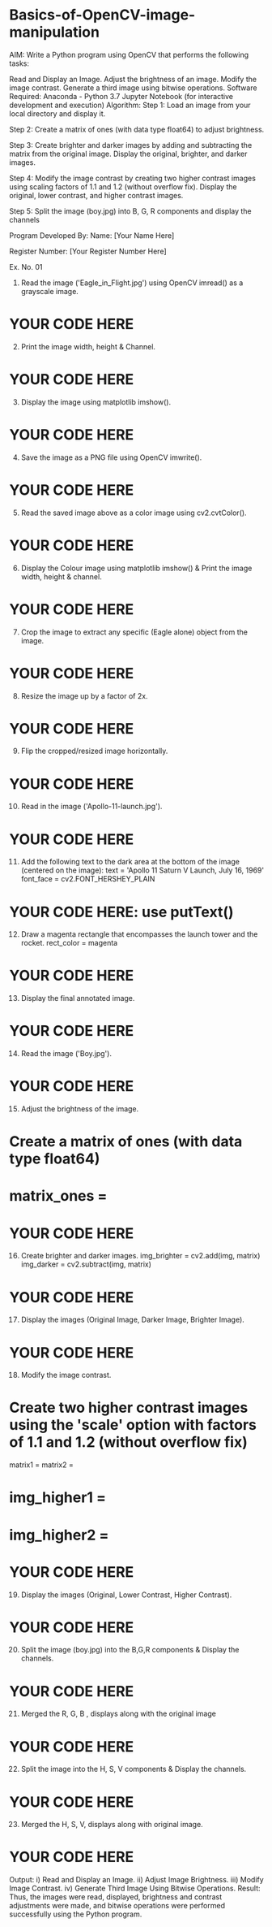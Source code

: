 # Basics-of-OpenCV-image-manipulation

AIM:
Write a Python program using OpenCV that performs the following tasks:

Read and Display an Image.
Adjust the brightness of an image.
Modify the image contrast.
Generate a third image using bitwise operations.
Software Required:
Anaconda - Python 3.7
Jupyter Notebook (for interactive development and execution)
Algorithm:
Step 1:
Load an image from your local directory and display it.

Step 2:
Create a matrix of ones (with data type float64) to adjust brightness.

Step 3:
Create brighter and darker images by adding and subtracting the matrix from the original image.
Display the original, brighter, and darker images.

Step 4:
Modify the image contrast by creating two higher contrast images using scaling factors of 1.1 and 1.2 (without overflow fix).
Display the original, lower contrast, and higher contrast images.

Step 5:
Split the image (boy.jpg) into B, G, R components and display the channels

Program Developed By:
Name: [Your Name Here]

Register Number: [Your Register Number Here]

Ex. No. 01
1. Read the image ('Eagle_in_Flight.jpg') using OpenCV imread() as a grayscale image.
# YOUR CODE HERE
2. Print the image width, height & Channel.
# YOUR CODE HERE
3. Display the image using matplotlib imshow().
# YOUR CODE HERE
4. Save the image as a PNG file using OpenCV imwrite().
# YOUR CODE HERE
5. Read the saved image above as a color image using cv2.cvtColor().
# YOUR CODE HERE
6. Display the Colour image using matplotlib imshow() & Print the image width, height & channel.
# YOUR CODE HERE
7. Crop the image to extract any specific (Eagle alone) object from the image.
# YOUR CODE HERE
8. Resize the image up by a factor of 2x.
# YOUR CODE HERE
9. Flip the cropped/resized image horizontally.
# YOUR CODE HERE
10. Read in the image ('Apollo-11-launch.jpg').
# YOUR CODE HERE
11. Add the following text to the dark area at the bottom of the image (centered on the image):
text = 'Apollo 11 Saturn V Launch, July 16, 1969'
font_face = cv2.FONT_HERSHEY_PLAIN
# YOUR CODE HERE: use putText()
12. Draw a magenta rectangle that encompasses the launch tower and the rocket.
rect_color = magenta
# YOUR CODE HERE
13. Display the final annotated image.
# YOUR CODE HERE
14. Read the image ('Boy.jpg').
# YOUR CODE HERE
15. Adjust the brightness of the image.
# Create a matrix of ones (with data type float64)
# matrix_ones = 
# YOUR CODE HERE
16. Create brighter and darker images.
img_brighter = cv2.add(img, matrix)
img_darker = cv2.subtract(img, matrix)
# YOUR CODE HERE
17. Display the images (Original Image, Darker Image, Brighter Image).
# YOUR CODE HERE
18. Modify the image contrast.
# Create two higher contrast images using the 'scale' option with factors of 1.1 and 1.2 (without overflow fix)
matrix1 = 
matrix2 = 
# img_higher1 = 
# img_higher2 = 
# YOUR CODE HERE
19. Display the images (Original, Lower Contrast, Higher Contrast).
# YOUR CODE HERE
20. Split the image (boy.jpg) into the B,G,R components & Display the channels.
# YOUR CODE HERE
21. Merged the R, G, B , displays along with the original image
# YOUR CODE HERE
22. Split the image into the H, S, V components & Display the channels.
# YOUR CODE HERE
23. Merged the H, S, V, displays along with original image.
# YOUR CODE HERE
Output:
i) Read and Display an Image.
ii) Adjust Image Brightness.
iii) Modify Image Contrast.
iv) Generate Third Image Using Bitwise Operations.
Result:
Thus, the images were read, displayed, brightness and contrast adjustments were made, and bitwise operations were performed successfully using the Python program.
